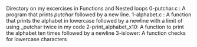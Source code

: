 Directory on my excercises in Functions and Nested loops
0-putchar.c : A program that prints _putchar_ followed by a new line.
1-alphabet.c : A function that prints the alphabet in lowercase followed by a newline with a limit of using _putchar twice in my code
2-print_alphabet_x10: A function to print the alphabet ten times followed by a newline
3-islower: A function checks for lowercase characters
